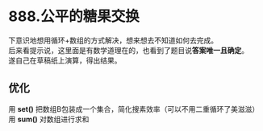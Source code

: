 # 888.公平的糖果交换      
    
下意识地想用循环+数组的方式解决，想来想去不知道如何去完成。   
后来看提示说，这里面是有数学道理在的，也看到了题目说**答案唯一且确定**。   
遂自己在草稿纸上演算，得出结果。   
  
## 优化
用 **set()** 把数组B包装成一个集合，简化搜素效率（可以不用二重循环了美滋滋）   
用 **sum()** 对数组进行求和   


